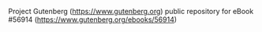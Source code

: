 Project Gutenberg (https://www.gutenberg.org) public repository for
eBook #56914 (https://www.gutenberg.org/ebooks/56914)
